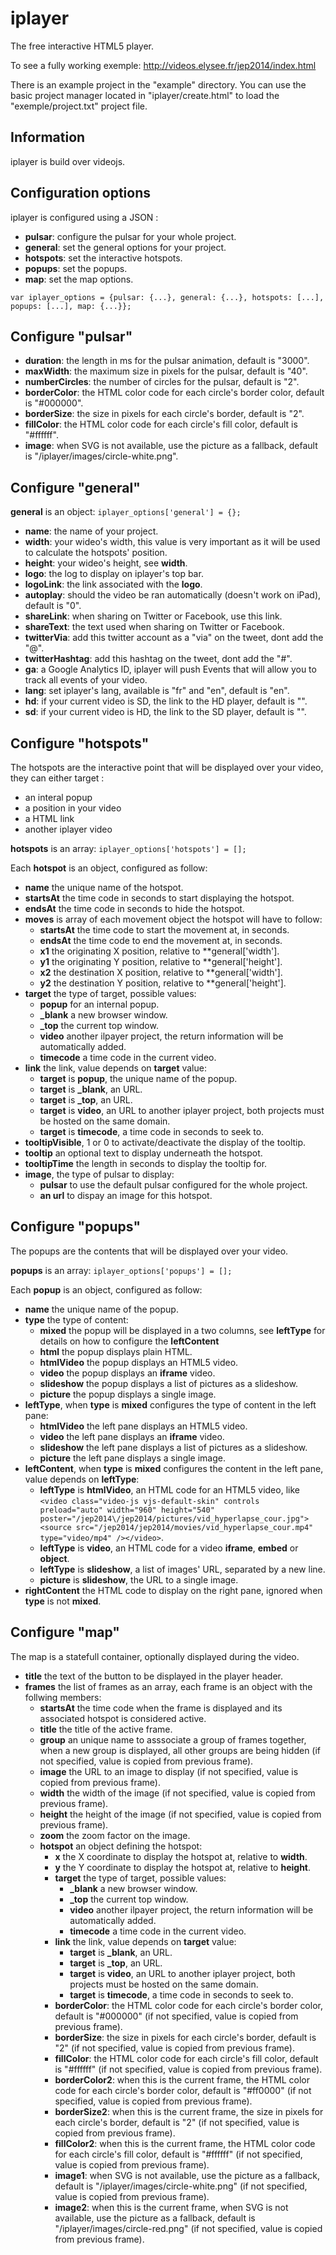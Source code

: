 iplayer
=======

The free interactive HTML5 player.

To see a fully working exemple: http://videos.elysee.fr/jep2014/index.html

There is an example project in the "example" directory. You can use the basic project manager located in "iplayer/create.html" to load the "exemple/project.txt" project file.

Information
--------------------------------------
iplayer is build over videojs.


Configuration options
--------------------------------------

iplayer is configured using a JSON :

- **pulsar**: configure the pulsar for your whole project.
- **general**: set the general options for your project.
- **hotspots**: set the interactive hotspots.
- **popups**: set the popups.
- **map**: set the map options.

`var iplayer_options = {pulsar: {...}, general: {...}, hotspots: [...], popups: [...], map: {...}};`

Configure "pulsar"
--------------------------------------

- **duration**: the length in ms for the pulsar animation, default is "3000".
- **maxWidth**: the maximum size in pixels for the pulsar, default is "40".
- **numberCircles**: the number of circles for the pulsar, default is "2".
- **borderColor**: the HTML color code for each circle's border color, default is "#000000".
- **borderSize**: the size in pixels for each circle's border, default is "2".
- **fillColor**: the HTML color code for each circle's fill color, default is "#ffffff".
- **image**: when SVG is not available, use the picture as a fallback, default is "/iplayer/images/circle-white.png".


Configure "general"
--------------------------------------

**general** is an object: `iplayer_options['general'] = {};`

- **name**: the name of your project.
- **width**: your wideo's width, this value is very important as it will be used to calculate the hotspots' position.
- **height**: your wideo's height, see **width**.
- **logo**: the log to display on iplayer's top bar.
- **logoLink**: the link associated with the **logo**.
- **autoplay**: should the video be ran automatically (doesn't work on iPad), default is "0".
- **shareLink**: when sharing on Twitter or Facebook, use this link. 
- **shareText**: the text used when sharing on Twitter or Facebook.
- **twitterVia**: add this twitter account as a "via" on the tweet, dont add the "@".
- **twitterHashtag**: add this hashtag on the tweet, dont add the "#".
- **ga**: a Google Analytics ID, iplayer will push Events that will allow you to track all events of your video.
- **lang**: set iplayer's lang, available is "fr" and "en", default is "en". 
- **hd**: if your current video is SD, the link to the HD player, default is "".
- **sd**: if your current video is HD, the link to the SD player, default is "".

Configure "hotspots"
--------------------------------------

The hotspots are the interactive point that will be displayed over your video, they can either target :
- an interal popup
- a position in your video
- a HTML link
- another iplayer video

**hotspots** is an array: `iplayer_options['hotspots'] = [];`

Each **hotspot** is an object, configured as follow:

- **name** the unique name of the hotspot.
- **startsAt** the time code in seconds to start displaying the hotspot.
- **endsAt** the time code in seconds to hide the hotspot.
- **moves** is array of each movement object the hotspot will have to follow:
	- **startsAt** the time code to start the movement at, in seconds.
	- **endsAt** the time code to end the movement at, in seconds.
	- **x1** the originating X position, relative to **general['width'].
	- **y1** the originating Y position, relative to **general['height'].
	- **x2** the destination X position, relative to **general['width'].
	- **y2** the destination Y position, relative to **general['height'].
- **target** the type of target, possible values:
	- **popup** for an internal popup.
	- **_blank** a new browser window.
	- **_top** the current top window.
	- **video** another ilpayer project, the return information will be automatically added.
	- **timecode** a time code in the current video.
- **link** the link, value depends on **target** value:
	- **target** is **popup**, the unique name of the popup.
	- **target** is **_blank**, an URL.
	- **target** is **_top**, an URL.
	- **target** is **video**, an URL to another iplayer project, both projects must be hosted on the same domain.
	- **target** is **timecode**, a time code in seconds to seek to.
- **tooltipVisible**, 1 or 0 to activate/deactivate the display of the tooltip.
- **tooltip** an optional text to display underneath the hotspot.
- **tooltipTime** the length in seconds to display the tooltip for.
- **image**, the type of pulsar to display:
	- **pulsar** to use the default pulsar configured for the whole project.
	- **an url** to dispay an image for this hotspot.

Configure "popups"
--------------------------------------

The popups are the contents that will be displayed over your video.

**popups** is an array: `iplayer_options['popups'] = [];`

Each **popup** is an object, configured as follow:

- **name** the unique name of the popup.
- **type** the type of content:
	- **mixed** the popup will be displayed in a two columns, see **leftType** for details on how to configure the **leftContent**
	- **html** the popup displays plain HTML.
	- **htmlVideo** the popup displays an HTML5 video.
	- **video** the popup displays an **iframe** video.
	- **slideshow** the popup displays a list of pictures as a slideshow.
	- **picture** the popup displays a single image.
- **leftType**, when **type** is **mixed** configures the type of content in the left pane:
	- **htmlVideo** the left pane displays an HTML5 video.
	- **video** the left pane displays an **iframe** video.
	- **slideshow** the left pane displays a list of pictures as a slideshow.
	- **picture** the left pane displays a single image.
- **leftContent**, when **type** is **mixed** configures the content in the left pane, value depends on **leftType**:
	- **leftType** is **htmlVideo**, an HTML code for an HTML5 video, like `<video class="video-js vjs-default-skin" controls preload="auto" width="960" height="540" poster="/jep2014\/jep2014/pictures/vid_hyperlapse_cour.jpg"><source src="/jep2014/jep2014/movies/vid_hyperlapse_cour.mp4" type="video/mp4" /></video>`.
	- **leftType** is **video**, an HTML code for a video **iframe**, **embed** or **object**.
	- **leftType** is **slideshow**, a list of images' URL, separated by a new line.
	- **picture** is **slideshow**, the URL to a single image.
- **rightContent** the HTML code to display on the right pane, ignored when **type** is not **mixed**.

Configure "map"
--------------------------------------

The map is a statefull container, optionally displayed during the video.

- **title** the text of the button to be displayed in the player header.
- **frames** the list of frames as an array, each frame is an object with the follwing members:
	- **startsAt** the time code when the frame is displayed and its associated hotspot is considered active.
	- **title** the title of the active frame.
	- **group** an unique name to asssociate a group of frames together, when a new group is displayed, all other groups are being hidden (if not specified, value is copied from previous frame).
	- **image** the URL to an image to display (if not specified, value is copied from previous frame).
	- **width** the width of the image (if not specified, value is copied from previous frame).
	- **height** the height of the image (if not specified, value is copied from previous frame).
	- **zoom** the zoom factor on the image.
	- **hotspot** an object defining the hotspot:
		- **x** the X coordinate to display the hotspot at, relative to **width**.
		- **y** the Y coordinate to display the hotspot at, relative to **height**.
		- **target** the type of target, possible values:
			- **_blank** a new browser window.
			- **_top** the current top window.
			- **video** another ilpayer project, the return information will be automatically added.
			- **timecode** a time code in the current video.
		- **link** the link, value depends on **target** value:
			- **target** is **_blank**, an URL.
			- **target** is **_top**, an URL.
			- **target** is **video**, an URL to another iplayer project, both projects must be hosted on the same domain.
			- **target** is **timecode**, a time code in seconds to seek to.
		- **borderColor**: the HTML color code for each circle's border color, default is "#000000" (if not specified, value is copied from previous frame).
		- **borderSize**: the size in pixels for each circle's border, default is "2" (if not specified, value is copied from previous frame).
		- **fillColor**: the HTML color code for each circle's fill color, default is "#ffffff" (if not specified, value is copied from previous frame).
		- **borderColor2**: when this is the current frame, the HTML color code for each circle's border color, default is "#ff0000" (if not specified, value is copied from previous frame).
		- **borderSize2**: when this is the current frame, the size in pixels for each circle's border, default is "2" (if not specified, value is copied from previous frame).
		- **fillColor2**: when this is the current frame, the HTML color code for each circle's fill color, default is "#ffffff" (if not specified, value is copied from previous frame).
		- **image1**: when SVG is not available, use the picture as a fallback, default is "/iplayer/images/circle-white.png" (if not specified, value is copied from previous frame).
		- **image2**: when this is the current frame, when SVG is not available, use the picture as a fallback, default is "/iplayer/images/circle-red.png" (if not specified, value is copied from previous frame).

